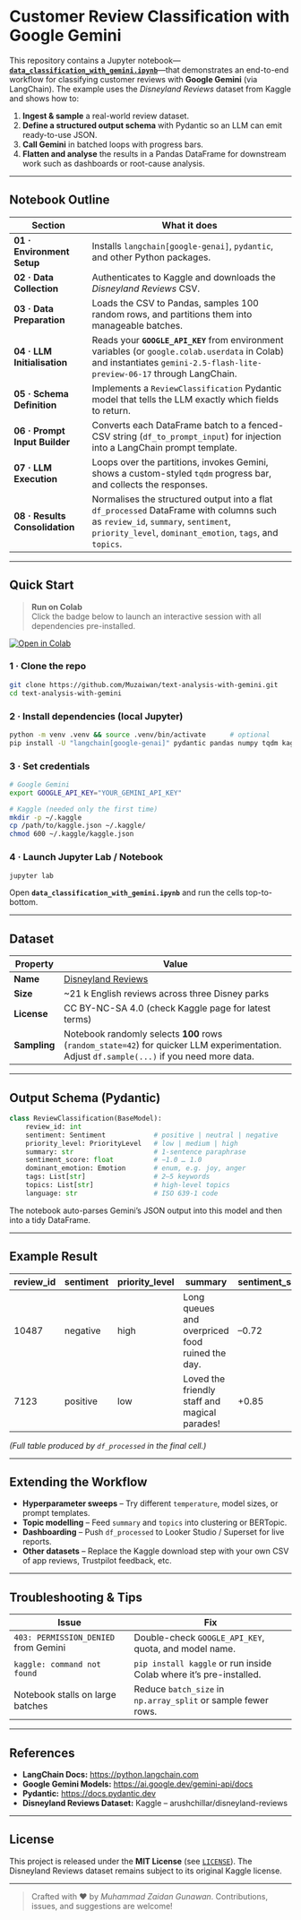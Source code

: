 # Customer Review Classification with Google Gemini

This repository contains a Jupyter notebook—[**`data_classification_with_gemini.ipynb`**](data_classification_with_gemini.ipynb)—that demonstrates an end-to-end workflow for classifying customer reviews with **Google Gemini** (via LangChain). The example uses the *Disneyland Reviews* dataset from Kaggle and shows how to:

1. **Ingest & sample** a real-world review dataset.  
2. **Define a structured output schema** with Pydantic so an LLM can emit ready-to-use JSON.  
3. **Call Gemini** in batched loops with progress bars.  
4. **Flatten and analyse** the results in a Pandas DataFrame for downstream work such as dashboards or root-cause analysis.

---

## Notebook Outline

| Section | What it does |
|---------|--------------|
| **01 · Environment Setup** | Installs `langchain[google-genai]`, `pydantic`, and other Python packages. |
| **02 · Data Collection** | Authenticates to Kaggle and downloads the *Disneyland Reviews* CSV. |
| **03 · Data Preparation** | Loads the CSV to Pandas, samples 100 random rows, and partitions them into manageable batches. |
| **04 · LLM Initialisation** | Reads your **`GOOGLE_API_KEY`** from environment variables (or `google.colab.userdata` in Colab) and instantiates `gemini-2.5-flash-lite-preview-06-17` through LangChain. |
| **05 · Schema Definition** | Implements a `ReviewClassification` Pydantic model that tells the LLM exactly which fields to return. |
| **06 · Prompt Input Builder** | Converts each DataFrame batch to a fenced-CSV string (`df_to_prompt_input`) for injection into a LangChain prompt template. |
| **07 · LLM Execution** | Loops over the partitions, invokes Gemini, shows a custom-styled `tqdm` progress bar, and collects the responses. |
| **08 · Results Consolidation** | Normalises the structured output into a flat `df_processed` DataFrame with columns such as `review_id`, `summary`, `sentiment`, `priority_level`, `dominant_emotion`, `tags`, and `topics`. |

---

## Quick Start

> **Run on Colab**  
> Click the badge below to launch an interactive session with all dependencies pre-installed.

[![Open in Colab](https://colab.research.google.com/assets/colab-badge.svg)](https://colab.research.google.com/drive/1GRfbLSRIJhiPM11hW0x7F1Q77e5CXgZ4?usp=sharing)

### 1 · Clone the repo

```bash
git clone https://github.com/Muzaiwan/text-analysis-with-gemini.git
cd text-analysis-with-gemini
```

### 2 · Install dependencies (local Jupyter)

```bash
python -m venv .venv && source .venv/bin/activate      # optional
pip install -U "langchain[google-genai]" pydantic pandas numpy tqdm kaggle chardet
```

### 3 · Set credentials

```bash
# Google Gemini
export GOOGLE_API_KEY="YOUR_GEMINI_API_KEY"

# Kaggle (needed only the first time)
mkdir -p ~/.kaggle
cp /path/to/kaggle.json ~/.kaggle/
chmod 600 ~/.kaggle/kaggle.json
```

### 4 · Launch Jupyter Lab / Notebook

```bash
jupyter lab
```

Open **`data_classification_with_gemini.ipynb`** and run the cells top-to-bottom.

---

## Dataset

| Property | Value |
|----------|-------|
| **Name** | [Disneyland Reviews](https://www.kaggle.com/datasets/arushchillar/disneyland-reviews) |
| **Size** | ~21 k English reviews across three Disney parks |
| **License** | CC BY-NC-SA 4.0 (check Kaggle page for latest terms) |
| **Sampling** | Notebook randomly selects **100** rows (`random_state=42`) for quicker LLM experimentation. Adjust `df.sample(...)` if you need more data. |

---

## Output Schema (Pydantic)

```python
class ReviewClassification(BaseModel):
    review_id: int
    sentiment: Sentiment            # positive | neutral | negative
    priority_level: PriorityLevel   # low | medium | high
    summary: str                    # 1-sentence paraphrase
    sentiment_score: float          # −1.0 … 1.0
    dominant_emotion: Emotion       # enum, e.g. joy, anger
    tags: List[str]                 # 2–5 keywords
    topics: List[str]               # high-level topics
    language: str                   # ISO 639-1 code
```

The notebook auto-parses Gemini’s JSON output into this model and then into a tidy DataFrame.

---

## Example Result

| review_id | sentiment | priority_level | summary | sentiment_score |
|-----------|-----------|----------------|---------|-----------------|
| 10487 | negative | high | Long queues and overpriced food ruined the day. | –0.72 |
|  7123 | positive | low  | Loved the friendly staff and magical parades! | +0.85 |

*(Full table produced by `df_processed` in the final cell.)*

---

## Extending the Workflow

* **Hyperparameter sweeps** – Try different `temperature`, model sizes, or prompt templates.  
* **Topic modelling** – Feed `summary` and `topics` into clustering or BERTopic.  
* **Dashboarding** – Push `df_processed` to Looker Studio / Superset for live reports.  
* **Other datasets** – Replace the Kaggle download step with your own CSV of app reviews, Trustpilot feedback, etc.

---

## Troubleshooting & Tips

| Issue | Fix |
|-------|-----|
| `403: PERMISSION_DENIED` from Gemini | Double-check `GOOGLE_API_KEY`, quota, and model name. |
| `kaggle: command not found` | `pip install kaggle` or run inside Colab where it’s pre-installed. |
| Notebook stalls on large batches | Reduce `batch_size` in `np.array_split` or sample fewer rows. |

---

## References

* **LangChain Docs:** <https://python.langchain.com>  
* **Google Gemini Models:** <https://ai.google.dev/gemini-api/docs>  
* **Pydantic:** <https://docs.pydantic.dev>  
* **Disneyland Reviews Dataset:** Kaggle – arushchillar/disneyland-reviews  

---

## License

This project is released under the **MIT License** (see [`LICENSE`](LICENSE)). The Disneyland Reviews dataset remains subject to its original Kaggle license.

---

> Crafted with ❤️ by *Muhammad Zaidan Gunawan*. Contributions, issues, and suggestions are welcome!

